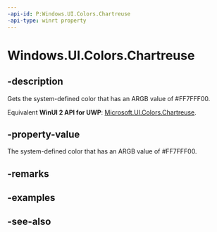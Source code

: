```yaml
---
-api-id: P:Windows.UI.Colors.Chartreuse
-api-type: winrt property
---
```


<!-- Property syntax
public Windows.UI.Color Chartreuse { get; }
-->

# Windows.UI.Colors.Chartreuse

## -description

Gets the system-defined color that has an ARGB value of #FF7FFF00.

Equivalent **WinUI 2 API for UWP**: [Microsoft.UI.Colors.Chartreuse](/windows/winui/api/microsoft.ui.colors.chartreuse).

## -property-value

The system-defined color that has an ARGB value of #FF7FFF00.

## -remarks

## -examples

## -see-also
